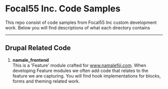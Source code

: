 <h1>Focal55 Inc. Code Samples</h1>
<p>This repo consist of code samples from Focal55 Inc custom development work. Below you will find descriptions of what each directory contains</p>
<hr>
<h2>Drupal Related Code</h2>
<ol>
  <li>
    <p><strong>namale_frontend</strong><br>
    This is a 'Feature' module crafted for <a href="http://www.namalefiji.com" target="_blank">www.namalefiji.com</a>. When developing Feature modules we often add code that relates to the feature we are capturing. You will find hook implementations for blocks, forms and theming related work.</p>
</ol>
